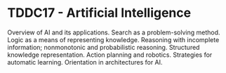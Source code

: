# TDDC17 - Artificial Intelligence

Overview of AI and its applications. Search as a problem-solving method. Logic as a means of representing knowledge. Reasoning with incomplete information; nonmonotonic and probabilistic reasoning. Structured knowledge representation. Action planning and robotics. Strategies for automatic learning. Orientation in architectures for AI.
